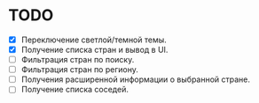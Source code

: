 # TODO

- [x] Переключение светлой/темной темы.
- [x] Получение списка стран и вывод в UI.
- [ ] Фильтрация стран по поиску.
- [ ] Фильтрация стран по региону.
- [ ] Получения расширенной информации о выбранной стране.
- [ ] Получение списка соседей.
